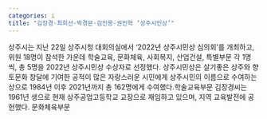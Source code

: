 ```yaml
---
categories: i
title: "김장경·최희선·박경문·김진용·권민혁 ‘상주시민상’"
---
```

상주시는 지난 22일 상주시청 대회의실에서 ‘2022년 상주시민상 심의회’를 개최하고, 위원 18명이 참석한 가운데 학술교육, 문화체육, 사회복지, 산업건설, 특별부문 각 1명씩, 총 5명을 2022년 상주시민상 수상자로 선정했다. 상주시민상은 살기좋은 상주와 향토문화 창달에 기여한 공적이 많은 자랑스러운 시민에게 상주시민의 이름으로 수여하는 상으로 1984년 이후 2021년까지 총 162명에게 수여했다.학술교육부문 김장경씨는 1961년 생으로 현재 상주공업고등학교 교장으로 재임하고 있으며, 지역 교육발전에 공헌했다. 문화체육부문